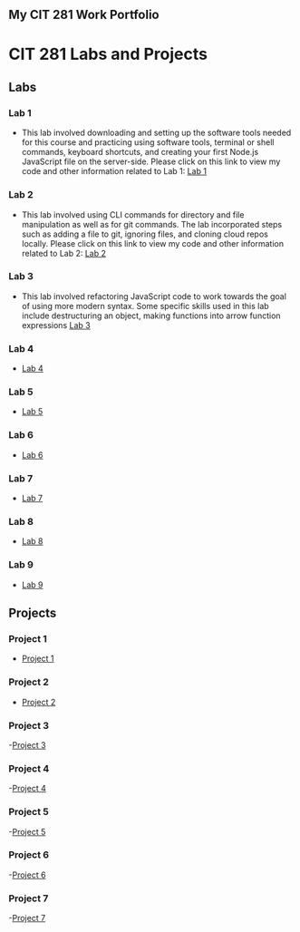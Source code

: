 ## My CIT 281 Work Portfolio

# CIT 281 Labs and Projects

## Labs
### Lab 1
- This lab involved downloading and setting up the software tools needed for this course and practicing using software tools, terminal or shell commands, keyboard shortcuts, and creating your first Node.js JavaScript file on the server-side. Please click on this link to view my code and other information related to Lab 1: [Lab 1](https://github.com/sujalachittor/cit281-lab1.git)
### Lab 2
- This lab involved using CLI commands for directory and file manipulation as well as for git commands. The lab incorporated steps such as adding a file to git, ignoring files, and cloning cloud repos locally. Please click on this link to view my code and other information related to Lab 2: [Lab 2](https://github.com/sujalachittor/cit281-lab2)
### Lab 3
- This lab involved refactoring JavaScript code to work towards the goal of using more modern syntax. Some specific skills used in this lab include destructuring an object, making functions into arrow function expressions [Lab 3](https://github.com/sujalachittor/cit281-lab3)
### Lab 4
- [Lab 4](https://github.com/sujalachittor/cit281-lab4)
### Lab 5
- [Lab 5](https://github.com/sujalachittor/cit281-lab5)
### Lab 6
- [Lab 6](https://github.com/sujalachittor/cit281-lab6)
### Lab 7
- [Lab 7](https://github.com/sujalachittor/cit281-lab7)
### Lab 8
- [Lab 8](https://github.com/sujalachittor/cit281-lab8)
### Lab 9
- [Lab 9](https://github.com/sujalachittor/cit281-lab9)

## Projects
### Project 1
- [Project 1](https://sujalachittor.github.io/cit281-p1)
### Project 2
- [Project 2](https://sujalachittor.github.io/cit281-p2)
### Project 3
-[Project 3](https://sujalachittor.github.io/cit281-p3)
### Project 4
-[Project 4](https://sujalachittor.github.io/cit281-p4)
### Project 5
-[Project 5](https://sujalachittor.github.io/cit281-p5)
### Project 6
-[Project 6](https://sujalachittor.github.io/cit281-p6)
### Project 7
-[Project 7](https://sujalachittor.github.io/cit281-p7)

